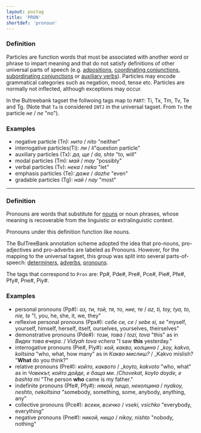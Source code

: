 ```yaml
---
layout: postag
title: 'PRON'
shortdef: 'pronoun'
---
```


### Definition

Particles are function words that must be associated with another word
or phrase to impart meaning and that do not satisfy definitions of
other universal parts of speech (e.g. [adpositions](ADP),
[coordinating conjunctions](CONJ), [subordinating conjunctions](SCONJ)
or [auxiliary verbs](AUX)).  Particles may encode grammatical
categories such as negation, mood, tense etc.  Particles are normally
not inflected, although exceptions may occur.

In the Bultreebank tagset the follwoing tags map to `PART`: Ti, Tx, Tm, Tv, Te and Tg.
(Note that `Ta` is considered `INTJ` in the universal tagset. From `Tn` the particle _не_ / _ne_ "no").


### Examples

- negative particle (Tn): _нито_ / _nito_ "neither"
- interrogative particles(Ti): _ли_ / _li_"question particle"
- auxiliary particles (Tx): _да, ще_ / _da, shte_ "to, will"
- modal particles (Tm): _май_ / _may_ "possibly"
- verbal particles (Tv): _нека_ / _neka_ "let"
- emphasis particles (Te): _даже_ / _dazhe_ "even"
- gradable particles (Tg): _най_ / _nay_ "most"
--------------------------------------------
### Definition

Pronouns are words that substitute for [nouns](NOUN) or noun phrases,
whose meaning is recoverable from the linguistic or extralinguistic
context.

Pronouns under this definition function like nouns. 

The BulTreeBank annotation scheme adopted the idea that pro-nouns,
pro-adjectives and pro-adverbs are labeled as Pronouns.
However, for the mapping to the universal tagset, this group was split into
several parts-of-speech: [determiners](DET), [adverbs](ADV), [pronouns](PRON).

The tags that correspond to `Pron` are: Pp#, Pde#, Pre#, Pce#, Pie#, Pfe#, Pfy#, Pne#, Piy#.

### Examples

- personal pronouns (Pp#): _аз, ти, той, тя, то, ние, те_ / _az, ti, toy, tya, to, nie, te_ "I, you, he, she, it, we, they"
- reflexive personal pronouns (Ppx#): _себе си, се_ / _sebe si, se_ "myself, yourself, himself, herself, itself, ourselves, yourselves, theirselves"
- demonstrative pronouns (Pde#): _този, това_ / _tozi, tova_ "this" as in _Видях това вчера._ / _Vidyah tova vchera_ "I saw <b>this</b> yesterday."
- interrogative pronouns (Pie#, Piy#): _кой, какво, колцина_ / __koy, kakvo, koltsina_ "who, what, how many" as in _Какво мислиш?_ / _Kakvo mislish? "<b>What</b> do you think?"
- relative pronouns (Pre#): _който, каквото_ / __koyto, kakvoto_ "who, what" as in _Човекът, който дойде, е баща ми._ /_Chovekat, koyto doyde, e bashta mi_ "The person <b>who</b> came is my father."
- indefinite pronouns (Pfe#, Pfy#): _някой, нещо, неколцина_ / _nyakoy, neshto, nekoltsina_ "somebody, something, some, anybody, anything, any"
- collective pronouns (Pce#): _всеки, всичко_ / _vseki, vsichko_ "everybody, everything"
- negative pronouns (Pne#): _никой, нищо_ / _nikoy, nishto_ "nobody, nothing"


